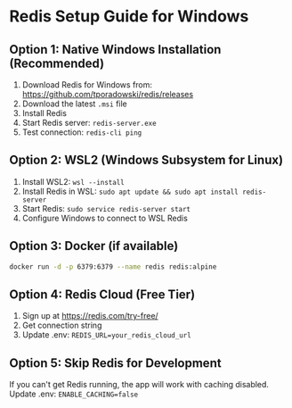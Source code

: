 # Redis Setup Guide for Windows

## Option 1: Native Windows Installation (Recommended)
1. Download Redis for Windows from: https://github.com/tporadowski/redis/releases
2. Download the latest `.msi` file
3. Install Redis
4. Start Redis server: `redis-server.exe`
5. Test connection: `redis-cli ping`

## Option 2: WSL2 (Windows Subsystem for Linux)
1. Install WSL2: `wsl --install`
2. Install Redis in WSL: `sudo apt update && sudo apt install redis-server`
3. Start Redis: `sudo service redis-server start`
4. Configure Windows to connect to WSL Redis

## Option 3: Docker (if available)
```bash
docker run -d -p 6379:6379 --name redis redis:alpine
```

## Option 4: Redis Cloud (Free Tier)
1. Sign up at https://redis.com/try-free/
2. Get connection string
3. Update .env: `REDIS_URL=your_redis_cloud_url`

## Option 5: Skip Redis for Development
If you can't get Redis running, the app will work with caching disabled.
Update .env: `ENABLE_CACHING=false`
